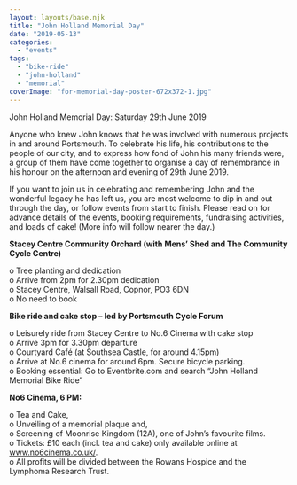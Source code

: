 ```yaml
---
layout: layouts/base.njk
title: "John Holland Memorial Day"
date: "2019-05-13"
categories: 
  - "events"
tags: 
  - "bike-ride"
  - "john-holland"
  - "memorial"
coverImage: "for-memorial-day-poster-672x372-1.jpg"
---
```


John Holland Memorial Day: Saturday 29th June 2019

Anyone who knew John knows that he was involved with numerous projects in and around Portsmouth. To celebrate his life, his contributions to the people of our city, and to express how fond of John his many friends were, a group of them have come together to organise a day of remembrance in his honour on the afternoon and evening of 29th June 2019.

If you want to join us in celebrating and remembering John and the wonderful legacy he has left us, you are most welcome to dip in and out through the day, or follow events from start to finish. Please read on for advance details of the events, booking requirements, fundraising activities, and loads of cake! (More info will follow nearer the day.)

**Stacey Centre Community Orchard (with Mens’ Shed and The Community Cycle Centre)**

o Tree planting and dedication  
o Arrive from 2pm for 2.30pm dedication  
o Stacey Centre, Walsall Road, Copnor, PO3 6DN  
o No need to book

**Bike ride and cake stop – led by Portsmouth Cycle Forum**

o Leisurely ride from Stacey Centre to No.6 Cinema with cake stop  
o Arrive 3pm for 3.30pm departure  
o Courtyard Café (at Southsea Castle, for around 4.15pm)  
o Arrive at No.6 cinema for around 6pm. Secure bicycle parking.  
o Booking essential: Go to Eventbrite.com and search “John Holland Memorial Bike Ride”

**No6 Cinema, 6 PM:**

o Tea and Cake,  
o Unveiling of a memorial plaque and,  
o Screening of Moonrise Kingdom (12A), one of John’s favourite films.  
o Tickets: £10 each (incl. tea and cake) only available online at www.no6cinema.co.uk/.  
o All profits will be divided between the Rowans Hospice and the Lymphoma Research Trust.
